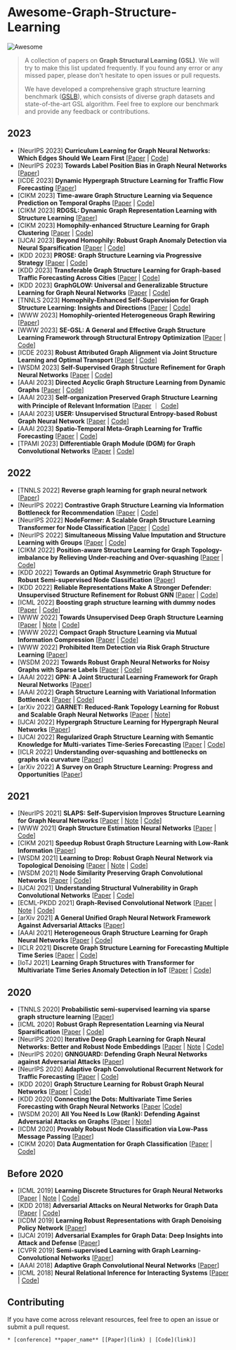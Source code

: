 # Awesome-Graph-Structure-Learning
![Awesome](https://cdn.rawgit.com/sindresorhus/awesome/d7305f38d29fed78fa85652e3a63e154dd8e8829/media/badge.svg)
> A collection of papers on **Graph Structural Learning (GSL)**. We will try to make this list updated frequently. If you found any error or any missed paper, please don't hesitate to open issues or pull requests.
>
> We have developed a comprehensive graph structure learning benchmark ([GSLB](https://github.com/GSL-Benchmark/GSLB)), which consists of diverse graph datasets and state-of-the-art GSL algorithm. Feel free to explore our benchmark and provide any feedback or contributions.

<!-- ## Literature [sorted in reverse chronological order]-->


2023
----
* [NeurIPS 2023] **Curriculum Learning for Graph Neural Networks: Which Edges Should We Learn First** [[Paper](https://arxiv.org/abs/2310.18735) | [Code](https://github.com/rollingstonezz/Curriculum_learning_for_GNNs)]
* [NeurIPS 2023] **Towards Label Position Bias in Graph Neural Networks** [[Paper](https://arxiv.org/abs/2305.15822)]
* [ICDE 2023] **Dynamic Hypergraph Structure Learning for Traffic Flow Forecasting** [[Paper](https://arxiv.org/abs/2309.12028)]
* [CIKM 2023] **Time-aware Graph Structure Learning via Sequence Prediction on Temporal Graphs** [[Paper](https://dl.acm.org/doi/10.1145/3583780.3615081) | [Code](https://github.com/ViktorAxelsen/TGSL)]
* [CIKM 2023] **RDGSL: Dynamic Graph Representation Learning with Structure Learning** [[Paper](https://arxiv.org/abs/2309.02025)]
* [CIKM 2023] **Homophily-enhanced Structure Learning for Graph Clustering** [[Paper](https://arxiv.org/abs/2308.05309) | [Code](https://github.com/galogm/HoLe)]
* [IJCAI 2023] **Beyond Homophily: Robust Graph Anomaly Detection via Neural Sparsification** [[Paper](https://www.ijcai.org/proceedings/2023/0234.pdf) | [Code](https://github.com/KellyGong/SparseGAD)]
* [KDD 2023] **PROSE: Graph Structure Learning via Progressive Strategy** [[Paper](https://dl.acm.org/doi/10.1145/3580305.3599476) | [Code](https://github.com/tigerbunny2023/PROSE)]
* [KDD 2023] **Transferable Graph Structure Learning for Graph-based Traffic Forecasting Across Cities** [[Paper](https://kl4805.github.io/files/KDD23.pdf) | [Code](https://github.com/KL4805/TransGTR/)]
* [KDD 2023] **GraphGLOW: Universal and Generalizable Structure Learning for Graph Neural Networks** [[Paper](https://arxiv.org/abs/2306.11264) | [Code](https://github.com/WtaoZhao/GraphGLOW)]
* [TNNLS 2023] **Homophily-Enhanced Self-Supervision for Graph Structure Learning: Insights and Directions** [[Paper](https://ieeexplore.ieee.org/abstract/document/10106110) | [Code](https://github.com/LirongWu/Homophily-Enhanced-Self-supervision)]
* [WWW 2023] **Homophily-oriented Heterogeneous Graph Rewiring** [[Paper](http://arxiv.org/abs/2302.06299)]
* [WWW 2023] **SE-GSL: A General and Effective Graph Structure Learning Framework through Structural Entropy Optimization** [[Paper](https://arxiv.org/abs/2303.09778) | [Code](https://github.com/RingBDStack/SE-GSL)]
* [ICDE 2023] **Robust Attributed Graph Alignment via Joint Structure Learning and Optimal Transport** [[Paper](https://arxiv.org/abs/2301.12721) | [Code](https://github.com/squareRoot3/SLOTAlign)]
* [WSDM 2023] **Self-Supervised Graph Structure Refinement for Graph Neural Networks** [[Paper](https://dl.acm.org/doi/abs/10.1145/3539597.3570455) | [Code](https://github.com/andyjzhao/WSDM23-GSR)]
* [AAAI 2023] **Directed Acyclic Graph Structure Learning from Dynamic Graphs** [[Paper](http://www.shichuan.org/doc/142.pdf) | [Code](https://github.com/BUPT-GAMMA/GraphNOTEARS)]
* [AAAI 2023] **Self-organization Preserved Graph Structure Learning with Principle of Relevant Information** [[Paper](https://arxiv.org/abs/2301.00015) ｜ [Code](https://github.com/RingBDStack/PRI-GSL)]
* [AAAI 2023] **USER: Unsupervised Structural Entropy-based Robust Graph Neural Network** [[Paper](https://arxiv.org/abs/2302.05889) | [Code](https://github.com/wangyifeibeijing/USER)]
* [AAAI 2023] **Spatio-Temporal Meta-Graph Learning for Traffic Forecasting** [[Paper](https://arxiv.org/abs/2211.14701) | [Code](https://github.com/deepkashiwa20/MegaCRN)]
* [TPAMI 2023] **Differentiable Graph Module (DGM) for Graph Convolutional Networks** [[Paper](https://ieeexplore.ieee.org/document/9763421) | [Code](https://github.com/lcosmo/DGM_pytorch)]

2022
----
* [TNNLS 2022] **Reverse graph learning for graph neural network** [[Paper](https://ieeexplore.ieee.org/abstract/document/9749776)]
* [NeurIPS 2022] **Contrastive Graph Structure Learning via Information Bottleneck for Recommendation** [[Paper](https://openreview.net/forum?id=lhl_rYNdiH6) | [Code](https://github.com/weicy15/CGI)]
* [NeurIPS 2022] **NodeFormer: A Scalable Graph Structure Learning Transformer for Node Classification** [[Paper](https://openreview.net/forum?id=sMezXGG5So) | [Code](https://github.com/qitianwu/NodeFormer)]
* [NeurIPS 2022] **Simultaneous Missing Value Imputation and Structure Learning with Groups** [[Paper](https://arxiv.org/abs/2110.08223) | [Code](https://github.com/microsoft/causica)]
* [CIKM 2022] **Position-aware Structure Learning for Graph Topology-imbalance by Relieving Under-reaching and Over-squashing** [[Paper](https://dl.acm.org/doi/abs/10.1145/3511808.3557419) | [Code](https://github.com/RingBDStack/PASTEL)]
* [KDD 2022] **Towards an Optimal Asymmetric Graph Structure for Robust Semi-supervised Node Classification** [[Paper](https://dl.acm.org/doi/abs/10.1145/3534678.3539332)]
* [KDD 2022] **Reliable Representations Make A Stronger Defender: Unsupervised Structure Refinement for Robust GNN** [[Paper](https://dl.acm.org/doi/abs/10.1145/3534678.3539484) | [Code](https://github.com/likuanppd/STABLE)]
* [ICML 2022] **Boosting graph structure learning with dummy nodes** [[Paper](https://proceedings.mlr.press/v162/liu22d.html) | [Code](https://github.com/HKUST-KnowComp/DummyNode4GraphLearning)]
* [WWW 2022] **Towards Unsupervised Deep Graph Structure Learning** [[Paper](https://dl.acm.org/doi/pdf/10.1145/3485447.3512186?casa_token=445ECOqpVh4AAAAA:3ZBlGDSLFxrhwN0zEUdGFMpB4DslsI4h-rFLvI3cWHNzNsx6k-4m2t-NiDLubRvw1tBLaziISw) | [Note](https://zepengzhang.com/Notes/2022/20220512.pdf) | [Code](https://github.com/GRAND-Lab/SUBLIME)]
* [WWW 2022] **Compact Graph Structure Learning via Mutual Information Compression** [[Paper](https://dl.acm.org/doi/pdf/10.1145/3485447.3512206?casa_token=lyWPk8kyFzwAAAAA:HLmbgpzrKe17LbnQqNh2zI_6WOvNgm_VqfNAgEoqLSXR7rRm_Bzro1oNzETTQb63W9vcVlijNw) | [Code](https://github.com/liun-online/CoGSL)]
* [WWW 2022] **Prohibited Item Detection via Risk Graph Structure Learning** [[Paper](https://dl.acm.org/doi/10.1145/3485447.3512190)]
* [WSDM 2022] **Towards Robust Graph Neural Networks for Noisy Graphs with Sparse Labels** [[Paper](https://dl.acm.org/doi/10.1145/3488560.3498408) | [Code](https://github.com/EnyanDai/RSGNN)]
* [AAAI 2022] **GPN: A Joint Structural Learning Framework for Graph Neural Networks** [[Paper](https://arxiv.org/abs/2205.05964)]
* [AAAI 2022] **Graph Structure Learning with Variational Information Bottleneck** [[Paper](https://ojs.aaai.org/index.php/AAAI/article/view/20335) | [Code](https://github.com/RingBDStack/VIB-GSL)]
* [arXiv 2022] **GARNET: Reduced-Rank Topology Learning for Robust and Scalable Graph Neural Networks** [[Paper](https://arxiv.org/pdf/2201.12741.pdf) | [Note](https://zepengzhang.com/Notes/2022/20220617.pdf)]
* [IJCAI 2022] **Hypergraph Structure Learning for Hypergraph Neural Networks** [[Paper](https://www.ijcai.org/Proceedings/2022/267)]
* [IJCAI 2022] **Regularized Graph Structure Learning with Semantic Knowledge for Multi-variates Time-Series Forecasting** [[Paper](https://www.ijcai.org/Proceedings/2022/328) | [Code](https://github.com/alipay/RGSL)]
* [ICLR 2022] **Understanding over-squashing and bottlenecks on graphs via curvature** [[Paper](https://arxiv.org/abs/2111.14522)]
* [arXiv 2022] **A Survey on Graph Structure Learning: Progress and Opportunities** [[Paper](https://sxkdz.github.io/files/publications/IJCAI/GSL.pdf)]

2021
----
* [NeurIPS 2021] **SLAPS: Self-Supervision Improves Structure Learning for Graph Neural Networks** [[Paper](https://proceedings.neurips.cc/paper/2021/file/bf499a12e998d178afd964adf64a60cb-Paper.pdf) | [Note](https://zepengzhang.com/Notes/2022/20220507.pdf) | [Code](https://github.com/BorealisAI/SLAPS-GNN)]
* [WWW 2021] **Graph Structure Estimation Neural Networks** [[Paper](https://dl.acm.org/doi/pdf/10.1145/3442381.3449952?casa_token=Ac8pftvrgv0AAAAA:Ka_mklQVpQmYfhNVB-r66cf6fFsCdy8jyVKGFvzC1q5Ko5DbQQqci_3vopigN0jzTDlWiL8L8Q) | [Code](https://github.com/BUPT-GAMMA/Graph-Structure-Estimation-Neural-Networks)]
* [CIKM 2021] **Speedup Robust Graph Structure Learning with Low-Rank Information** [[Paper](https://dl.acm.org/doi/pdf/10.1145/3459637.3482299?casa_token=Wm1gGo5XvoUAAAAA:YOnSmTKmVxGWoxzQSuHZ6522cSdKLq3yJpaVp1kCtuvtXtxLcyk6qA_E8uGuevH0sJjUsVCbsQ)]
* [WSDM 2021] **Learning to Drop: Robust Graph Neural Network via Topological Denoising** [[Paper](https://dl.acm.org/doi/pdf/10.1145/3437963.3441734) | [Note](https://zepengzhang.com/Notes/2022/20220611.pdf) | [Code](https://github.com/flyingdoog/PTDNet)]
* [WSDM 2021] **Node Similarity Preserving Graph Convolutional Networks** [[Paper](https://dl.acm.org/doi/pdf/10.1145/3437963.3441735) | [Code](https://github.com/ChandlerBang/SimP-GCN)]
* [IJCAI 2021] **Understanding Structural Vulnerability in Graph Convolutional Networks** [[Paper](https://arxiv.org/pdf/2108.06280.pdf) | [Code](https://github.com/EdisonLeeeee/MedianGCN)]
* [ECML-PKDD 2021] **Graph-Revised Convolutional Network** [[Paper](https://arxiv.org/pdf/1911.07123.pdf) | [Note](https://zepengzhang.com/Notes/2022/20220605.pdf) | [Code](https://github.com/PlusRoss/GRCN)]
* [arXiv 2021] **A General Unified Graph Neural Network Framework Against Adversarial Attacks** [[Paper](https://openreview.net/pdf?id=bpUHBc9HCU8)]
* [AAAI 2021] **Heterogeneous Graph Structure Learning for Graph Neural Networks** [[Paper](https://ojs.aaai.org/index.php/AAAI/article/view/16600) | [Code](https://github.com/AndyJZhao/HGSL)]
* [ICLR 2021] **Discrete Graph Structure Learning for Forecasting Multiple Time Series** [[Paper](https://openreview.net/pdf?id=WEHSlH5mOk) | [Code](https://github.com/chaoshangcs/GTS)]
* [IoTJ 2021] **Learning Graph Structures with Transformer for Multivariate Time Series Anomaly Detection in IoT** [[Paper](https://arxiv.org/pdf/2104.03466.pdf) | [Code](https://github.com/zackchen-lb/GTA)]

2020
----
* [TNNLS 2020] **Probabilistic semi-supervised learning via sparse graph structure learning** [[Paper](https://ieeexplore.ieee.org/abstract/document/9063663)]
* [ICML 2020] **Robust Graph Representation Learning via Neural Sparsification** [[Paper](http://proceedings.mlr.press/v119/zheng20d/zheng20d.pdf) | [Code](https://github.com/flyingdoog/PTDNet)]
* [NeurIPS 2020] **Iterative Deep Graph Learning for Graph Neural Networks: Better and Robust Node Embeddings** [[Paper](https://proceedings.neurips.cc/paper/2020/file/e05c7ba4e087beea9410929698dc41a6-Paper.pdf) | [Note](https://zepengzhang.com/Notes/2022/20220513.pdf) | [Code](https://github.com/hugochan/IDGL)]
* [NeurIPS 2020] **GNNGUARD: Defending Graph Neural Networks against Adversarial Attacks** [[Paper](https://proceedings.neurips.cc/paper/2020/file/690d83983a63aa1818423fd6edd3bfdb-Paper.pdf)]
* [NeurIPS 2020] **Adaptive Graph Convolutional Recurrent Network for Traffic Forecasting** [[Paper](https://proceedings.neurips.cc/paper/2020/file/ce1aad92b939420fc17005e5461e6f48-Paper.pdf) | [Code](https://github.com/LeiBAI/AGCRN)]
* [KDD 2020] **Graph Structure Learning for Robust Graph Neural Networks** [[Paper](https://dl.acm.org/doi/pdf/10.1145/3394486.3403049) | [Code](https://github.com/ChandlerBang/Pro-GNN)]
* [KDD 2020] **Connecting the Dots: Multivariate Time Series Forecasting with Graph Neural Networks** [[Paper](https://dl.acm.org/doi/10.1145/3394486.3403118) |[Code](https://github.com/nnzhan/MTGNN)]
* [WSDM 2020] **All You Need Is Low (Rank): Defending Against Adversarial Attacks on Graphs** [[Paper](https://dl.acm.org/doi/pdf/10.1145/3336191.3371789) | [Note](https://zepengzhang.com/Notes/2022/20220621.pdf)]
* [ICDM 2020] **Provably Robust Node Classification via Low-Pass Message Passing** [[Paper](https://shenghua-liu.github.io/papers/icdm2020-provablerobust.pdf)]
* [CIKM 2020] **Data Augmentation for Graph Classification** [[Paper](https://dl.acm.org/doi/pdf/10.1145/3340531.3412086) | [Code](https://github.com/zhao-tong/GAug)]

Before 2020
----
* [ICML 2019] **Learning Discrete Structures for Graph Neural Networks** [[Paper](http://proceedings.mlr.press/v97/franceschi19a/franceschi19a.pdf) | [Note](https://zepengzhang.com/Notes/2022/20220620.pdf) | [Code](https://github.com/lucfra/LDS-GNN)]
* [KDD 2018] **Adversarial Attacks on Neural Networks for Graph Data** [[Paper](https://dl.acm.org/doi/pdf/10.1145/3219819.3220078?casa_token=NvByIo5CJcYAAAAA:mgvVVbv3KA0HWJpo_c5af36QBFfqSZBhTfZsGabdJ226UFEFqHK03JX-3yTAb8eULfUbop2Kjw) | [Code](https://github.com/danielzuegner/nettack)]
* [ICDM 2019] **Learning Robust Representations with Graph Denoising Policy Network** [[Paper](https://arxiv.org/pdf/1910.01784.pdf)]
* [IJCAI 2019] **Adversarial Examples for Graph Data: Deep Insights into Attack and Defense** [[Paper](https://arxiv.org/pdf/1903.01610.pdf)]
* [CVPR 2019] **Semi-supervised Learning with Graph Learning-Convolutional Networks** [[Paper](https://openaccess.thecvf.com/content_CVPR_2019/papers/Jiang_Semi-Supervised_Learning_With_Graph_Learning-Convolutional_Networks_CVPR_2019_paper.pdf)]
* [AAAI 2018] **Adaptive Graph Convolutional Neural Networks** [[Paper](https://ojs.aaai.org/index.php/AAAI/article/view/11691)]
* [ICML 2018] **Neural Relational Inference for Interacting Systems** [[Paper](http://proceedings.mlr.press/v80/kipf18a/kipf18a.pdf) | [Code](https://github.com/ethanfetaya/nri)]

## Contributing
If you have come across relevant resources, feel free to open an issue or submit a pull request.

```* [conference] **paper_name** [[Paper](link) | [Code](link)]```

